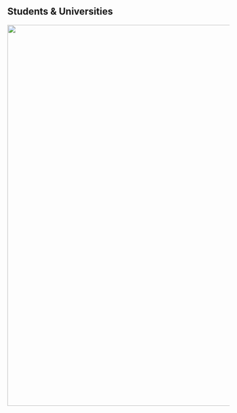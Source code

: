 ## Students & Universities

<img width="865" src="https://github.com/user-attachments/assets/a77117e1-67b4-42f0-b582-c338681508cd" />
